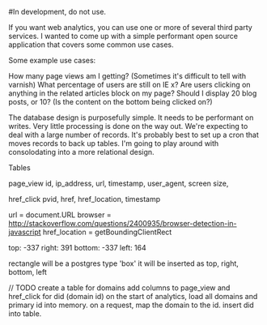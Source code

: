 #In development, do not use.

If you want web analytics, you can use one or more of several third party services. I wanted to come up with a simple performant open source application that covers some common use cases.

Some example use cases:

How many page views am I getting? (Sometimes it's difficult to tell with varnish)
What percentage of users are still on IE x?
Are users clicking on anything in the related articles block on my page?
Should I display 20 blog posts, or 10? (Is the content on the bottom being clicked on?)

The database design is purposefully simple. It needs to be performant on writes. Very little processing is done on the way out. We're expecting to deal with a large number of records. It's probably best to set up a cron that moves records to back up tables. I'm going to play around with consolodating into a more relational design.


Tables

page_view
id, ip_address, url, timestamp, user_agent, screen size, 

href_click
pvid, href, href_location, timestamp

url = document.URL
browser = http://stackoverflow.com/questions/2400935/browser-detection-in-javascript
href_location = getBoundingClientRect
  
top: -337
right: 391
bottom: -337
left: 164

rectangle will be a postgres type 'box'
it will be inserted as
top, right, bottom, left

// TODO
create a table for domains
add columns to page_view and href_click for did (domain id)
on the start of analytics, load all domains and primary id into memory.
on a request, map the domain to the id. 
insert did into table.
